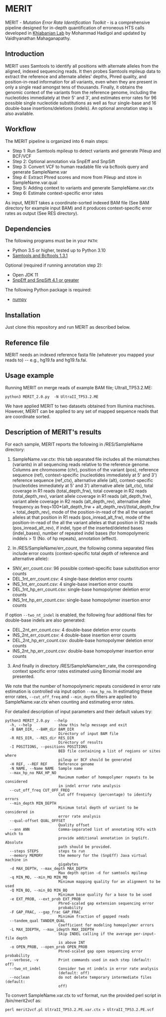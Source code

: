 
# MERIT

MERIT - *Mutation Error Rate Identification Toolkit* - is a comprehensive pipeline designed for in-depth quantification of erroneous HTS calls developed in [Khiabanian Lab](http://khiabanian-lab.org/) by Mohammad Hadigol and updated by Vaidhyanathan Mahaganapathy. 

## Introduction

MERIT uses Samtools to identify all positions with alternate alleles from the aligned, indexed sequencing reads. It then probes Samtools mpileup data  to extract the reference and alternate alleles' depths, Phred quality, and position-in-read information for all variants, even when they are present in only a single read amongst tens of thousands. Finally, it obtains the genomic context of the variants from the reference genome, including the nucleotides immediately at their 5' and 3', and estimates error rates for 96 possible single nucleotide substitutions as well as four single-base and 16 double-base insertions/deletions (indels). An optional annotation step is also available. 

## Workflow

The MERIT pipeline is organized into 6 main steps:

- Step 1: Run Samtools mpileup to detect variants and generate Pileup and BCF/VCF 
- Step 2: Optional annotation via SnpEff and SnpSift 
- Step 3: Convert VCF to human readable file via bcftools query and generate SampleName.var 
- Step 4: Extract Phred scores and more from Pileup and store in SampleName.var.qual 
- Step 5: Adding context to variants and generate SampleName.var.ctx 
- Step 6: Estimate context-specific error rates 

As input, MERIT takes a coordinate-sorted indexed BAM file (See BAM directory for example input BAM) and it produces context-specific error rates as output (See RES directory). 

## Dependencies

The following programs must be in your `PATH`:

- Python 3.5 or higher, tested up to Python 3.10
- [Samtools and Bcftools 1.3.1](http://www.htslib.org) 

Optional (required if running annotation step 2):

- Open JDK 11
- [SnpEff and SnpSift 4.1 or greater](http://snpeff.sourceforge.net) 

The following Python package is required:

- [numpy](http://www.numpy.org)

## Installation

Just clone this repository and run MERIT as described below. 


## Reference file

MERIT needs an indexed reference fasta file (whatever you mapped your reads to) -- e.g., hg19.fa and hg19.fa.fai.


## Usage example

Running MERIT on merge reads of example BAM file; UltraII_TP53.2.ME:

```
python3 MERIT_2.0.py  -N UltraII_TP53.2.ME
```

We have applied MERIT to two datasets obtained from Illumina machines. However, MERIT can be applied to any set of mapped sequence reads that are coordinate sorted.

## Description of MERIT's results 

For each sample, MERIT reports the following in /RES/SampleName directory: 

1. SampleName.var.ctx: this tab separated file includes all the mismatches (variants) in all sequencing reads relative to the reference genome. Columns are chromosome (chr), position of the variant (pos), reference sequence (ref), context-specific (nucleotides immediately at 5' and 3') reference sequence (ref_ctx), alternative allele (alt), context-specific (nucleotides immediately at 5' and 3') alternative allele (alt_ctx), total coverage in R1 reads (total_depth_frw), total coverage in R2 reads (total_depth_rev), variant allele coverage in R1 reads (alt_depth_frw), variant allele coverage in R2 reads (alt_depth_rev), alternative allele frequency as freq=100*(alt_depth_frw + alt_depth_rev)/(total_depth_frw + total_depth_rev), mode of the position-in-read of the all the variant alleles at that position in R1 reads (pos_inread_alt_frw), mode of the position-in-read of the all the variant alleles at that position in R2 reads (pos_inread_alt_rev), if indel, type of the inserted/deleted bases (indel_bases), number of repeated indel bases (for homopolymeric inddels > 1) (No. of hp repeats), annotation (effect). 

2. In /RES/SampleName/err_count, the following comma separated files include error counts (context-specific total depth of reference and alternative allele):

  - SNV_err_count.csv: 96 possible context-specific base substitution error counts 
  - DEL_1nt_err_count.csv: 4 single-base deletion error counts 
  - INS_1nt_err_count.csv: 4 single-base insertion error counts 
  - DEL_1nt_hp_err_count.csv: single-base homopolymer deletion error counts 
  - INS_1nt_hp_err_count.csv: single-base homopolymer insertion error counts 
  
if option `--two_nt_indel` is enabled, the following four additional files for double-base indels are also generated:

   - DEL_2nt_err_count.csv: 4 double-base deletion error counts
   - INS_2nt_err_count.csv: 4 double-base insertion error counts
   - DEL_2nt_hp_err_count.csv: double-base homopolymer deletion error counts
   - INS_2nt_hp_err_count.csv: double-base homopolymer insertion error counts

3. And finally in directory /RES/SampleName/err_rate, the corresponding context specific error rates estimated using Binomial model are presented. 

We note that the number of homopolymeric repeats considered in error rate estimation is controlled via input option `--max_hp_no`. In estimating these error rates, `--cut_off_freq` and `--min_depth` filters are applied to SampleName.var.ctx when counting and estimating error rates. 

For detailed description of input parameters and their default values try: 

```
python3 MERIT_2.0.py  --help
  -h, --help            show this help message and exit
  -B BAM_DIR, --BAM_dir BAM_DIR
                        Directory of input BAM file
  -R RES_DIR, --RES_dir RES_DIR
                        Directory of results
  -I POSITIONS, --positions POSITIONS
                        BED file containing a list of regions or sites where
                        pileup or BCF should be generated
  -H REF, --REF REF     Reference genome
  -N NAME, --Name NAME  Sample name
  --max_hp_no MAX_HP_NO
                        Maximum number of homopolymer repeats to be considered
                        in indel error rate analysis
  --cut_off_freq CUT_OFF_FREQ
                        Cut off frequency (percentage) to identify errors
  --min_depth MIN_DEPTH
                        Minimum total depth of variant to be considered in
                        error rate analysis
  --qual-offset QUAL_OFFSET
                        Quality offset
  --ann ANN             Comma-separated list of annotating VCFs with which to
                        provide additional annotation in SnpSift. Absolute
                        path should be provided.
  --steps STEPS         steps to run
  --memory MEMORY       the memory for the (SnpEff) Java virtual machine in
                        gigabytes
  -d MAX_DEPTH, --max_depth MAX_DEPTH
                        Max depth option -d for samtools mpileup
  -q MIN_MQ, --min_MQ MIN_MQ
                        Minimum mapping quality for an alignment to be used
  -Q MIN_BQ, --min_BQ MIN_BQ
                        Minimum base quality for a base to be used
  -e EXT_PROB, --ext_prob EXT_PROB
                        Phred-scaled gap extension sequencing error
                        probability
  -F GAP_FRAC, --gap_frac GAP_FRAC
                        Minimum fraction of gapped reads
  --tandem_qual TANDEM_QUAL
                        Coefficient for modeling homopolymer errors
  -L MAX_IDEPTH, --max_idepth MAX_IDEPTH
                        Skip INDEL calling if the average per-input-file depth
                        is above INT
  -o OPEN_PROB, --open_prob OPEN_PROB
                        Phred-scaled gap open sequencing error probability
  --verbose, -v         Print commands used in each step (default: off)
  --two_nt_indel        Consider two nt indels in error rate analysis
                        (default: off)
  --noclean             do not delete temporary intermediate files (default:
                        off)

```

To convert SampleName.var.ctx to vcf format, run the provided perl script in /bin/merit2vcf as:

```
perl merit2vcf.pl UltraII_TP53.2.PE.var.ctx > UltraII_TP53.2.PE.vcf
```
